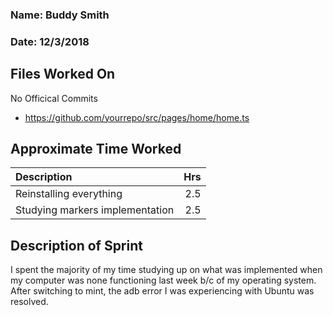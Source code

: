 

### Name: Buddy Smith
### Date: 12/3/2018

## Files Worked On
No Officical Commits
- https://github.com/yourrepo/src/pages/home/home.ts



## Approximate Time Worked

| Description                     | Hrs  |
| :------------------------------ | ---: |
| Reinstalling everything         |  2.5 |
| Studying markers implementation | 2.5  |

## Description of Sprint

I spent the majority of my time studying up on what was implemented when my computer was none functioning last week b/c of my operating
system.  After switching to mint, the adb error I was experiencing with Ubuntu was resolved.
